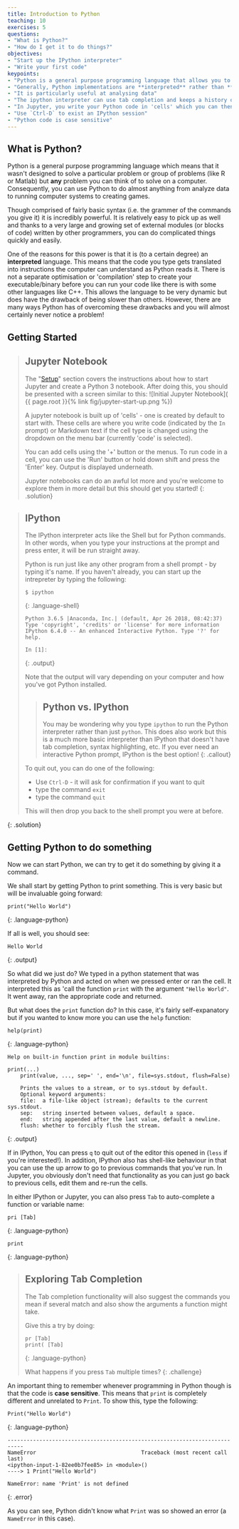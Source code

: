 ```yaml
---
title: Introduction to Python
teaching: 10
exercises: 5
questions:
- "What is Python?"
- "How do I get it to do things?"
objectives:
- "Start up the IPython interpreter"
- "Write your first code"
keypoints:
- "Python is a general purpose programming language that allows you to get a computer to do almost anything"
- "Generally, Python implementations are **interpreted** rather than **compiled**"
- "It is particularly useful at analysing data"
- "The ipython interpreter can use tab completion and keeps a history of the commands you run"
- "In Jupyter, you write your Python code in 'cells' which you can then run to see the output"
- "Use `Ctrl-D` to exist an IPython session"
- "Python code is case sensitive"
---
```


## What is Python?
Python is a general purpose programming language which means that it wasn't designed
to solve a particular problem or group of problems (like R or Matlab) but **any** problem you 
can think of to solve on a computer. Consequently, you can use Python to do almost anything from 
analyze data to running computer systems to creating games.

Though comprised of fairly basic syntax (i.e. the grammer of the commands you give it) it is incredibly
powerful. It is relatively easy to pick up as well and thanks to a very large and growing
set of external modules (or blocks of code) written by other programmers, you can do complicated things
quickly and easily.

One of the reasons for this power is that it is (to a certain degree) an **interpreted** language. This means that the code
you type gets translated into instructions the computer can understand as Python reads it. There is not a
separate optimisation or 'compilation' step to create your executable/binary before you can run your code like there is with some other languages like C++. This
allows the language to be very dynamic but does have the drawback of being slower than others.
However, there are many ways Python has of overcoming these drawbacks and you will almost certainly
never notice a problem!

## Getting Started

> ## Jupyter Notebook
>
> The "[Setup](setup/)" section covers the instructions about how to start Jupyter and create a
> Python 3 notebook. After doing this, you should be presented with a screen similar to this:
> ![Initial Jupyter Notebook](
{{ page.root }}{% link fig/jupyter-start-up.png %})
> 
> A jupyter notebook is built up of 'cells' - one is created by default to start with. These
> cells are where you write code (indicated by the `In` prompt) or Markdown text if the cell
> type is changed using the dropdown on the menu bar (currently 'code' is selected).
> 
> You can add cells using the '+' button or the menus. To run code in a cell, you can use the 
> 'Run' button or hold down shift and press the 'Enter' key. Output is displayed underneath.
> 
> Jupyter notebooks can do an awful lot more and you're welcome to explore them in more detail
> but this should get you started!
{: .solution}

> ## IPython
>
> The IPython interpreter acts like the Shell but
> for Python commands. In other words, when you type your instructions at the prompt and press
> enter, it will be run straight away.
>
> Python is run just like any other program from a shell prompt - by typing it's name.
> If you haven't already, you can start up the intrepreter by typing the following:
>
> ~~~
> $ ipython
> ~~~
> {: .language-shell}
> ~~~
> Python 3.6.5 |Anaconda, Inc.| (default, Apr 26 2018, 08:42:37) 
> Type 'copyright', 'credits' or 'license' for more information
> IPython 6.4.0 -- An enhanced Interactive Python. Type '?' for help.
> 
> In [1]: 
> ~~~
> {: .output}
> 
> Note that the output will vary depending on your computer and how you've got Python installed.
> 
> 
> > ## Python vs. IPython
> >
> > You may be wondering why you type `ipython` to run the Python interpreter rather than just
> > `python`. This does also work but this is a much more basic interpreter than IPython that
> > doesn't have tab completion, syntax highlighting, etc. If you ever need an interactive
> > Python prompt, IPython is the best option!
> {: .callout}
> 
> To quit out, you can do one of the following:
> 
> * Use `Ctrl-D` - it will ask for confirmation if you want to quit
> * type the command `exit`
> * type the command `quit`
> 
> This will then drop you back to the shell prompt you were at before.
> 
> 
{: .solution}


## Getting Python to do something

Now we can start Python, we can try to get it do something
by giving it a command.

We shall start by getting Python to print something. This is very basic but
will be invaluable going forward:

~~~
print("Hello World")
~~~
{: .language-python}

If all is well, you should see:

~~~
Hello World
~~~
{: .output}

So what did we just do? We typed in a python statement that was interpreted by Python and acted
on when we pressed enter or ran the cell. It interpreted this as 'call the function `print` with the argument
`"Hello World"`. It went away, ran the appropriate code and returned.

But what does the `print` function do? In this case, it's fairly self-expanatory but if you wanted
to know more you can use the `help` function:

~~~
help(print)
~~~
{: .language-python}
~~~
Help on built-in function print in module builtins:

print(...)
    print(value, ..., sep=' ', end='\n', file=sys.stdout, flush=False)
    
    Prints the values to a stream, or to sys.stdout by default.
    Optional keyword arguments:
    file:  a file-like object (stream); defaults to the current sys.stdout.
    sep:   string inserted between values, default a space.
    end:   string appended after the last value, default a newline.
    flush: whether to forcibly flush the stream.
~~~
{: .output}

If in IPython, You can press `q` to quit out of the editor this opened in (`less` if you're interested!).
In addition, IPython also has shell-like behaviour in that you can use the up arrow to go to previous commands
that you've run. In Jupyter, you obviously don't need that functionality as you can just go back to previous
cells, edit them and re-run the cells.

In either IPython or Jupyter, you can also press `Tab` to auto-complete a function or variable name:

~~~
pri [Tab]
~~~
{: .language-python}

~~~
print
~~~
{: .language-python}

> ## Exploring Tab Completion
>
> The Tab completion functionality will also suggest the commands
> you mean if several match and also show the arguments a function might take.
>
> Give this a try by doing:
>
> ~~~
> pr [Tab]
> print( [Tab]
> ~~~
> {: .language-python}
>
> What happens if you press `Tab` multiple times?
{: .challenge}

An important thing to remember whenever programming in Python though is that the code is 
**case sensitive**. This means that `print` is completely different and unrelated to `Print`.
To show this, type the following:

~~~
Print("Hello World")
~~~
{: .language-python}

~~~
---------------------------------------------------------------------------
NameError                                 Traceback (most recent call last)
<ipython-input-1-82ee0b7fee85> in <module>()
----> 1 Print("Hello World")

NameError: name 'Print' is not defined
~~~
{: .error}

As you can see, Python didn't know what `Print` was so showed an error (a `NameError` in this case).
